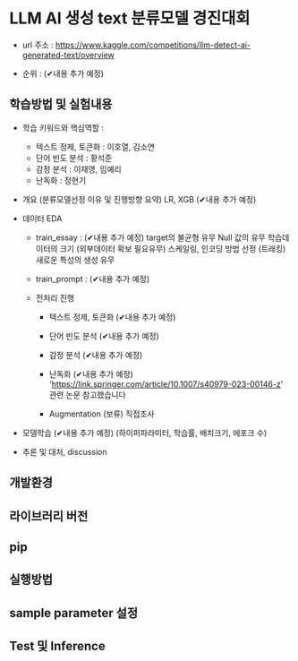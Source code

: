 # LLM AI 생성 text 분류모델 경진대회



- url 주소 :
https://www.kaggle.com/competitions/llm-detect-ai-generated-text/overview

- 순위 : (✔내용 추가 예정)



## 학습방법 및 실험내용



- 학습 키워드와 핵심역할 :

    - 텍스트 정제, 토큰화       : 이호열, 김소연
    - 단어 빈도 분석            : 황석준
    - 감정 분석                 : 이재영, 임예리
    - 난독화                    : 정현기


- 개요 (분류모델선정 이유 및 진행방향 요약)
    LR, XGB
    (✔내용 추가 예정)


- 데이터 EDA

    - train_essay : (✔내용 추가 예정)
      target의 불균형 유무
      Null 값의 유무
      학습데이터의 크기 (외부데이터 확보 필요유무)
      스케일링, 인코딩 방법 선정 (트래킹)
      새로운 특성의 생성 유무

    - train_prompt : (✔내용 추가 예정)

    - 전처리 진행
      
        - 텍스트 정제, 토큰화
          (✔내용 추가 예정)
          
        - 단어 빈도 분석
          (✔내용 추가 예정)
          
        - 감정 분석
          (✔내용 추가 예정)
          
        - 난독화
          (✔내용 추가 예정)
          'https://link.springer.com/article/10.1007/s40979-023-00146-z' 관련 논문 참고했습니다
          
        - Augmentation (보류)
          직접조사
       


- 모델학습
     (✔내용 추가 예정)
      (하이퍼파라미터, 학습률, 배치크기, 에포크 수)



- 추론 및 대처, discussion

## 개발환경

## 라이브러리 버전

## pip

## 실행방법

## sample parameter 설정

## Test 및 Inference




